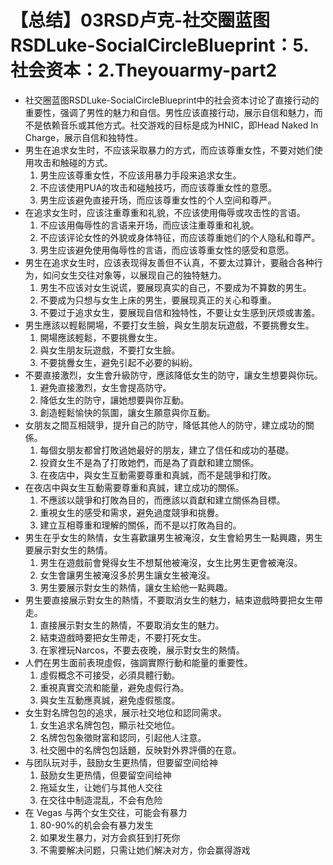 # 【总结】03RSD卢克-社交圈蓝图RSDLuke-SocialCircleBlueprint：5.社会资本：2.Theyouarmy-part2

-   社交圈蓝图RSDLuke-SocialCircleBlueprint中的社会资本讨论了直接行动的重要性，强调了男性的魅力和自信。男性应该直接行动，展示自信和魅力，而不是依赖音乐或其他方式。社交游戏的目标是成为HNIC，即Head Naked In Charge，展示自信和独特性。
-   男生在追求女生时，不应该采取暴力的方式，而应该尊重女性，不要对她们使用攻击和触碰的方式。
    1.  男生应该尊重女性，不应该用暴力手段来追求女生。
    2.  不应该使用PUA的攻击和碰触技巧，而应该尊重女性的意愿。
    3.  男生应该避免直接开场，而应该尊重女性的个人空间和尊严。
-   在追求女生时，应该注重尊重和礼貌，不应该使用侮辱或攻击性的言语。
    1.  不应该用侮辱性的言语来开场，而应该注重尊重和礼貌。
    2.  不应该评论女性的外貌或身体特征，而应该尊重她们的个人隐私和尊严。
    3.  男生应该避免使用侮辱性的言语，而应该尊重女性的感受和意愿。
-   男生在追求女生时，应该表现得友善但不认真，不要太过算计，要融合各种行为，如问女生交往对象等，以展现自己的独特魅力。
    1.  男生不应该对女生说谎，要展现真实的自己，不要成为不算数的男生。
    2.  不要成为只想与女生上床的男生，要展现真正的关心和尊重。
    3.  不要过于追求女生，要展现自信和独特性，不要让女生感到厌烦或害羞。
-   男生應該以輕鬆開場，不要打女生臉，與女生朋友玩遊戲，不要挑釁女生。
    1.  開場應該輕鬆，不要挑釁女生。
    2.  與女生朋友玩遊戲，不要打女生臉。
    3.  不要挑釁女生，避免引起不必要的糾紛。
-   不要直接激烈，女生會升級防守，應該降低女生的防守，讓女生想要與你玩。
    1.  避免直接激烈，女生會提高防守。
    2.  降低女生的防守，讓她想要與你互動。
    3.  創造輕鬆愉快的氛圍，讓女生願意與你互動。
-   女朋友之間互相競爭，提升自己的防守，降低其他人的防守，建立成功的關係。
    1.  每個女朋友都曾打敗過她最好的朋友，建立了信任和成功的基礎。
    2.  投資女生不是為了打敗她們，而是為了貢獻和建立關係。
    3.  在夜店中，與女生互動需要尊重和真誠，而不是競爭和打敗。
-   在夜店中與女生互動需要尊重和真誠，建立成功的關係。
    1.  不應該以競爭和打敗為目的，而應該以貢獻和建立關係為目標。
    2.  重視女生的感受和需求，避免過度競爭和挑釁。
    3.  建立互相尊重和理解的關係，而不是以打敗為目的。
-   男生在乎女生的熱情，女生喜歡讓男生被淹沒，女生會給男生一點興趣，男生要展示對女生的熱情。
    1.  男生在遊戲前會覺得女生不想幫他被淹沒，女生比男生更會被淹沒。
    2.  女生會讓男生被淹沒多於男生讓女生被淹沒。
    3.  男生要展示對女生的熱情，讓女生給他一點興趣。
-   男生要直接展示對女生的熱情，不要取消女生的魅力，結束遊戲時要把女生帶走。
    1.  直接展示對女生的熱情，不要取消女生的魅力。
    2.  結束遊戲時要把女生帶走，不要打死女生。
    3.  在家裡玩Narcos，不要去夜晚，展示對女生的熱情。
-   人們在男生面前表現虛假，強調實際行動和能量的重要性。
    1.  虛假概念不可接受，必須具體行動。
    2.  重視真實交流和能量，避免虛假行為。
    3.  與女生互動應真誠，避免虛假態度。
-   女生對名牌包包的追求，展示社交地位和認同需求。
    1.  女生追求名牌包包，顯示社交地位。
    2.  名牌包包象徵財富和認同，引起他人注意。
    3.  社交圈中的名牌包包話題，反映對外界評價的在意。
-   与团队玩对手，鼓励女生更热情，但要留空间给神
    1.  鼓励女生更热情，但要留空间给神
    2.  拖延女生，让她们与其他人交往
    3.  在交往中制造混乱，不会有危险
-   在 Vegas 与两个女生交往，可能会有暴力
    1.  80-90%的机会会有暴力发生
    2.  如果发生暴力，对方会疯狂到打死你
    3.  不需要解决问题，只需让她们解决对方，你会赢得游戏